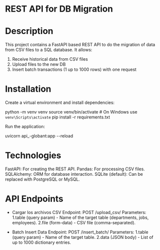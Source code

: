 # REST API for DB Migration

# Description

This project contains a FastAPI based REST API to do the migration of data from CSV files to a SQL database.
It allows:
1. Receive historical data from CSV files
2. Upload files to the new DB
3. Insert batch transactions (1 up to 1000 rows) with one request

# Installation

Create a virtual environment and install dependencies:

python -m venv venv
source venv/bin/activate  # On Windows use `venv\Scripts\activate`
pip install -r requirements.txt

Run the application:

uvicorn api_-globant:app --reload

# Technologies

FastAPI: For creating the REST API.
Pandas: For processing CSV files.
SQLAlchemy: ORM for database interaction.
SQLite (default): Can be replaced with PostgreSQL or MySQL.

# API Endpoints

- Cargar los archivos CSV
Endpoint: POST /upload_csv/
Parameters:
1.table (query param) - Name of the target table (departments, jobs, employees).
2.file (form-data) - CSV file (comma-separated).

- Batch Insert Data
Endpoint: POST /insert_batch/
Parameters:
1.table (query param) - Name of the target table.
2.data (JSON body) - List of up to 1000 dictionary entries.


